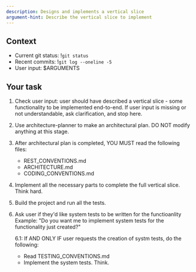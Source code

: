 ```yaml
---
description: Designs and implements a vertical slice
argument-hint: Describe the vertical slice to implement
---
```


## Context

- Current git status: !`git status`
- Recent commits: !`git log --oneline -5`
- User input: $ARGUMENTS

## Your task

1. Check user input: user should have described a vertical slice - some functionality to be implemented end-to-end.
   If user input is missing or not understandable, ask clarification, and stop here.

2. Use architecture-planner to make an architectural plan. DO NOT modify anything at this stage.

3. After architectural plan is completed, YOU MUST read the following files:
   - REST_CONVENTIONS.md
   - ARCHITECTURE.md
   - CODING_CONVENTIONS.md

4. Implement all the necessary parts to complete the full vertical slice. Think hard.

5. Build the project and run all the tests.

6. Ask user if they'd like system tests to be written for the functioanlity
   Example: "Do you want me to implement system tests for the functionality just created?"

   6.1: If AND ONLY IF user requests the creation of systm tests, do the following:
      - Read TESTING_CONVENTIONS.md
      - Implement the system tests. Think.